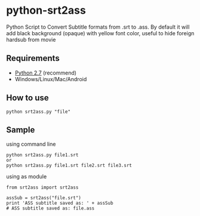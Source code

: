 # python-srt2ass
Python Script to Convert Subtitle formats from .srt to .ass. By default it will add black background (opaque) with yellow font color, useful to hide foreign hardsub from movie

## Requirements ##

* [Python 2.7](https://www.python.org/downloads/) (recommend)
* Windows/Linux/Mac/Android

## How to use ##

```python srt2ass.py "file"```

## Sample ##
using command line

    python srt2ass.py file1.srt
    or
    python srt2ass.py file1.srt file2.srt file3.srt

using as module

    from srt2ass import srt2ass
    
    assSub = srt2ass("file.srt")
    print 'ASS subtitle saved as: ' + assSub
    # ASS subtitle saved as: file.ass


